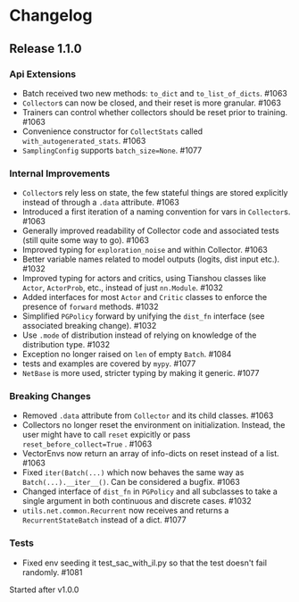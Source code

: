 # Changelog

## Release 1.1.0

### Api Extensions
- Batch received two new methods: `to_dict` and `to_list_of_dicts`. #1063
- `Collector`s can now be closed, and their reset is more granular. #1063
- Trainers can control whether collectors should be reset prior to training. #1063
- Convenience constructor for `CollectStats` called `with_autogenerated_stats`. #1063
- `SamplingConfig` supports `batch_size=None`. #1077

### Internal Improvements
- `Collector`s rely less on state, the few stateful things are stored explicitly instead of through a `.data` attribute. #1063
- Introduced a first iteration of a naming convention for vars in `Collector`s. #1063
- Generally improved readability of Collector code and associated tests (still quite some way to go). #1063
- Improved typing for `exploration_noise` and within Collector. #1063
- Better variable names related to model outputs (logits, dist input etc.). #1032
- Improved typing for actors and critics, using Tianshou classes like `Actor`, `ActorProb`, etc., 
instead of just `nn.Module`. #1032
- Added interfaces for most `Actor` and `Critic` classes to enforce the presence of `forward` methods. #1032
- Simplified `PGPolicy` forward by unifying the `dist_fn` interface (see associated breaking change). #1032
- Use `.mode` of distribution instead of relying on knowledge of the distribution type. #1032
- Exception no longer raised on `len` of empty `Batch`. #1084
- tests and examples are covered by `mypy`. #1077
- `NetBase` is more used, stricter typing by making it generic. #1077

### Breaking Changes

- Removed `.data` attribute from `Collector` and its child classes. #1063
- Collectors no longer reset the environment on initialization. Instead, the user might have to call `reset` 
expicitly or pass `reset_before_collect=True` . #1063
- VectorEnvs now return an array of info-dicts on reset instead of a list. #1063
- Fixed `iter(Batch(...)` which now behaves the same way as `Batch(...).__iter__()`. Can be considered a bugfix. #1063
- Changed interface of `dist_fn` in `PGPolicy` and all subclasses to take a single argument in both
continuous and discrete cases. #1032
- `utils.net.common.Recurrent` now receives and returns a `RecurrentStateBatch` instead of a dict. #1077

### Tests
- Fixed env seeding it test_sac_with_il.py so that the test doesn't fail randomly. #1081


Started after v1.0.0


